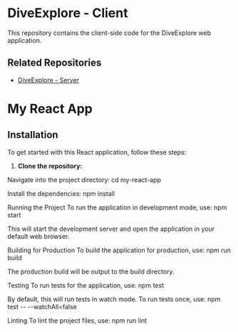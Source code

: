 # DiveExplore - Client
This repository contains the client-side code for the DiveExplore web application.

## Related Repositories
- [DiveExplore - Server](https://github.com/YoanWaza/serverDiveExplore)

# My React App

## Installation

To get started with this React application, follow these steps:

1. **Clone the repository:**


Navigate into the project directory:
cd my-react-app

Install the dependencies:
npm install

Running the Project
To run the application in development mode, use:
npm start

This will start the development server and open the application in your default web browser.

Building for Production
To build the application for production, use:
npm run build

The production build will be output to the build directory.

Testing
To run tests for the application, use:
npm test

By default, this will run tests in watch mode. To run tests once, use:
npm test -- --watchAll=false

Linting
To lint the project files, use:
npm run lint
